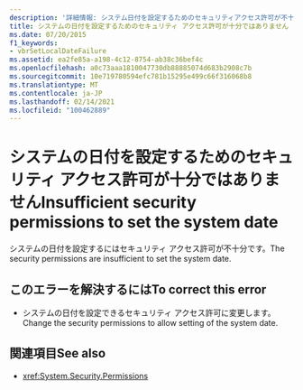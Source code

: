 ```yaml
---
description: '詳細情報: システム日付を設定するためのセキュリティアクセス許可が不十分'
title: システムの日付を設定するためのセキュリティ アクセス許可が十分ではありません
ms.date: 07/20/2015
f1_keywords:
- vbrSetLocalDateFailure
ms.assetid: ea2fe85a-a198-4c12-8754-ab38c36bef4c
ms.openlocfilehash: a0c73aaa1810047730db88885074d683b2908c7b
ms.sourcegitcommit: 10e719780594efc781b15295e499c66f316068b8
ms.translationtype: MT
ms.contentlocale: ja-JP
ms.lasthandoff: 02/14/2021
ms.locfileid: "100462889"
---
```

# <a name="insufficient-security-permissions-to-set-the-system-date"></a><span data-ttu-id="4bddb-103">システムの日付を設定するためのセキュリティ アクセス許可が十分ではありません</span><span class="sxs-lookup"><span data-stu-id="4bddb-103">Insufficient security permissions to set the system date</span></span>

<span data-ttu-id="4bddb-104">システムの日付を設定するにはセキュリティ アクセス許可が不十分です。</span><span class="sxs-lookup"><span data-stu-id="4bddb-104">The security permissions are insufficient to set the system date.</span></span>  
  
## <a name="to-correct-this-error"></a><span data-ttu-id="4bddb-105">このエラーを解決するには</span><span class="sxs-lookup"><span data-stu-id="4bddb-105">To correct this error</span></span>  
  
- <span data-ttu-id="4bddb-106">システムの日付を設定できるセキュリティ アクセス許可に変更します。</span><span class="sxs-lookup"><span data-stu-id="4bddb-106">Change the security permissions to allow setting of the system date.</span></span>  
  
## <a name="see-also"></a><span data-ttu-id="4bddb-107">関連項目</span><span class="sxs-lookup"><span data-stu-id="4bddb-107">See also</span></span>

- <xref:System.Security.Permissions>
